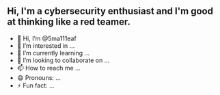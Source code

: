 ## Hi, I'm a cybersecurity enthusiast and I'm good at thinking like a red teamer.
- 👋 Hi, I’m @5ma111eaf
- 👀 I’m interested in ...
- 🌱 I’m currently learning ...
- 💞️ I’m looking to collaborate on ...
- 📫 How to reach me ...
- 😄 Pronouns: ...
- ⚡ Fun fact: ...

<!---
5ma111eaf/5ma111eaf is a ✨ special ✨ repository because its `README.md` (this file) appears on your GitHub profile.
You can click the Preview link to take a look at your changes.
--->
